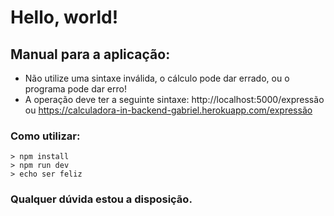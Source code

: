 # Hello, world!

## Manual para a aplicação:
- Não utilize uma sintaxe inválida, o cálculo pode dar errado, ou o programa pode dar erro!
- A operação deve ter a seguinte sintaxe: 
http://localhost:5000/expressão
ou 
https://calculadora-in-backend-gabriel.herokuapp.com/expressão

### Como utilizar:
```
> npm install
> npm run dev
> echo ser feliz
```
### Qualquer dúvida estou a disposição.

